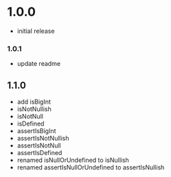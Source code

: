 # 1.0.0

- initial release

### 1.0.1

- update readme

## 1.1.0

- add isBigInt
- isNotNullish
- isNotNull
- isDefined
- assertIsBigInt
- assertIsNotNullish
- assertIsNotNull
- assertIsDefined
- renamed isNullOrUndefined to isNullish
- renamed assertIsNullOrUndefined to assertIsNullish

